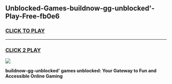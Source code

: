 
## Unblocked-Games-buildnow-gg-unblocked'-Play-Free-fb0e6
<h3>
<a href="https://premium76.site?title=buildnow-gg-unblocked'&ref=19M">CLICK TO PLAY</a></h3>
<hr>

<h3>
<a href="https://premium76.site?title=buildnow-gg-unblocked'&ref=19M">CLICK 2 PLAY</a>
  
</h3>

<a href="https://premium76.site?title=buildnow-gg-unblocked'&ref=19M"><img src="https://clearcache.store/games.png"></a>


**buildnow-gg-unblocked' games unblocked: Your Gateway to Fun and Accessible Online Gaming**

